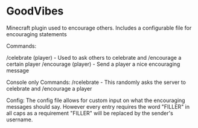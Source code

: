 # GoodVibes
Minecraft plugin used to encourage others. Includes a configurable file for encouraging statements

Commands:

/celebrate (player) - Used to ask others to celebrate and /encourage a certain player
/encourage (player) - Send a player a nice encouraging message

Console only Commands:
/rcelebrate - This randomly asks the server to celebrate and /encourage a player

Config:
The config file allows for custom input on what the encouraging messages should say.
However every entry requires the word "FILLER" in all caps as a requirement
"FILLER" will be replaced by the sender's username.

